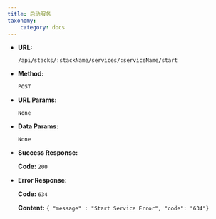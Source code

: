 ```yaml
---
title: 启动服务
taxonomy:
    category: docs
---
```


* **URL:**

    `/api/stacks/:stackName/services/:serviceName/start`

* **Method:**

    `POST`

* **URL Params:**

    `None`

* **Data Params:**

    `None`

* **Success Response:**

	**Code:** `200`

* **Error Response:**

	**Code:** `634`
  	
  	**Content:** `{ "message" : "Start Service Error", "code": "634"}`